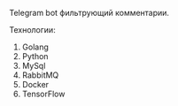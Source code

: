 Telegram bot фильтрующий комментарии.

Технологии:
1.  Golang
2.  Python
3.  MySql
4.  RabbitMQ
5.  Docker
6.  TensorFlow
